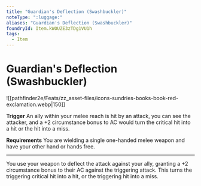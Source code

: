 ```yaml
---
title: "Guardian's Deflection (Swashbuckler)"
noteType: ":luggage:"
aliases: "Guardian's Deflection (Swashbuckler)"
foundryId: Item.kWOUZE3zTDg1VU1h
tags:
  - Item
---
```


# Guardian's Deflection (Swashbuckler)
![[pathfinder2e/Feats/zz_asset-files/icons-sundries-books-book-red-exclamation.webp|150]]

**Trigger** An ally within your melee reach is hit by an attack, you can see the attacker, and a +2 circumstance bonus to AC would turn the critical hit into a hit or the hit into a miss.

**Requirements** You are wielding a single one-handed melee weapon and have your other hand or hands free.

* * *

You use your weapon to deflect the attack against your ally, granting a +2 circumstance bonus to their AC against the triggering attack. This turns the triggering critical hit into a hit, or the triggering hit into a miss.
